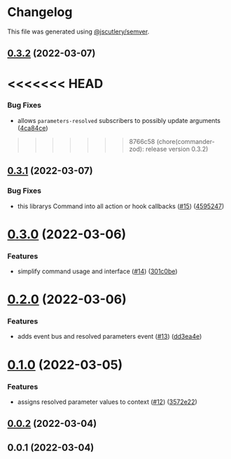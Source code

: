 # Changelog

This file was generated using [@jscutlery/semver](https://github.com/jscutlery/semver).

## [0.3.2](https://github.com/cloudmagick/commander-zod/compare/commander-zod-0.3.1...commander-zod-0.3.2) (2022-03-07)


<<<<<<< HEAD
=======
### Bug Fixes

* allows `parameters-resolved` subscribers to possibly update arguments ([4ca84ce](https://github.com/cloudmagick/commander-zod/commit/4ca84ce9b72447bb4157884851b0a0135abdfd9f))


>>>>>>> 8766c58 (chore(commander-zod): release version 0.3.2)

## [0.3.1](https://github.com/cloudmagick/commander-zod/compare/commander-zod-0.3.0...commander-zod-0.3.1) (2022-03-07)


### Bug Fixes

* this librarys Command into all action or hook callbacks ([#15](https://github.com/cloudmagick/commander-zod/issues/15)) ([4595247](https://github.com/cloudmagick/commander-zod/commit/45952473461c986b87263adcf73b7a732d1c1e7c))



# [0.3.0](https://github.com/cloudmagick/commander-zod/compare/commander-zod-0.2.0...commander-zod-0.3.0) (2022-03-06)


### Features

* simplify command usage and interface ([#14](https://github.com/cloudmagick/commander-zod/issues/14)) ([301c0be](https://github.com/cloudmagick/commander-zod/commit/301c0be605a012ff909c3be8a9b8dbb75eb39819))



# [0.2.0](https://github.com/cloudmagick/commander-zod/compare/commander-zod-0.1.0...commander-zod-0.2.0) (2022-03-06)


### Features

* adds event bus and resolved parameters event ([#13](https://github.com/cloudmagick/commander-zod/issues/13)) ([dd3ea4e](https://github.com/cloudmagick/commander-zod/commit/dd3ea4ea8bc895e5864399616c4e719e46cddbdc))



# [0.1.0](https://github.com/cloudmagick/commander-zod/compare/commander-zod-0.0.2...commander-zod-0.1.0) (2022-03-05)


### Features

* assigns resolved parameter values to context ([#12](https://github.com/cloudmagick/commander-zod/issues/12)) ([3572e22](https://github.com/cloudmagick/commander-zod/commit/3572e22e1c951f0e3a88d1aafe222921de9b3187))



## [0.0.2](https://github.com/cloudmagick/commander-zod/compare/commander-zod-0.0.1...commander-zod-0.0.2) (2022-03-04)



## 0.0.1 (2022-03-04)
